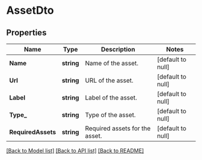 # AssetDto

## Properties
Name | Type | Description | Notes
------------ | ------------- | ------------- | -------------
**Name** | **string** | Name of the asset. | [default to null]
**Url** | **string** | URL of the asset. | [default to null]
**Label** | **string** | Label of the asset. | [default to null]
**Type_** | **string** | Type of the asset. | [default to null]
**RequiredAssets** | **string** | Required assets for the asset. | [default to null]

[[Back to Model list]](../README.md#documentation-for-models) [[Back to API list]](../README.md#documentation-for-api-endpoints) [[Back to README]](../README.md)

